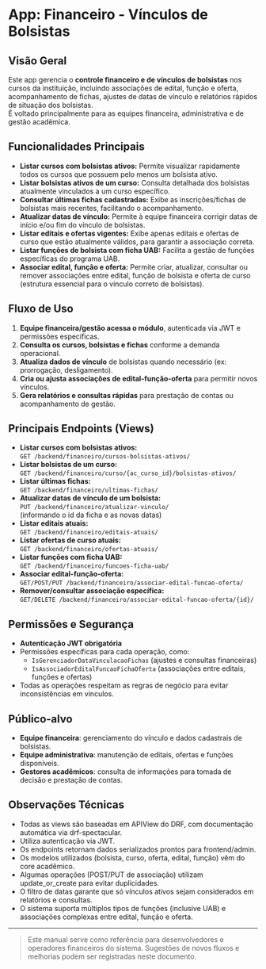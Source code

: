 # App: Financeiro - Vínculos de Bolsistas

## Visão Geral

Este app gerencia o **controle financeiro e de vínculos de bolsistas** nos cursos da instituição, incluindo associações de edital, função e oferta, acompanhamento de fichas, ajustes de datas de vínculo e relatórios rápidos de situação dos bolsistas.  
É voltado principalmente para as equipes financeira, administrativa e de gestão acadêmica.

## Funcionalidades Principais

- **Listar cursos com bolsistas ativos:** Permite visualizar rapidamente todos os cursos que possuem pelo menos um bolsista ativo.
- **Listar bolsistas ativos de um curso:** Consulta detalhada dos bolsistas atualmente vinculados a um curso específico.
- **Consultar últimas fichas cadastradas:** Exibe as inscrições/fichas de bolsistas mais recentes, facilitando o acompanhamento.
- **Atualizar datas de vínculo:** Permite à equipe financeira corrigir datas de início e/ou fim do vínculo de bolsistas.
- **Listar editais e ofertas vigentes:** Exibe apenas editais e ofertas de curso que estão atualmente válidos, para garantir a associação correta.
- **Listar funções de bolsista com ficha UAB:** Facilita a gestão de funções específicas do programa UAB.
- **Associar edital, função e oferta:** Permite criar, atualizar, consultar ou remover associações entre edital, função de bolsista e oferta de curso (estrutura essencial para o vínculo correto de bolsistas).

## Fluxo de Uso

1. **Equipe financeira/gestão acessa o módulo**, autenticada via JWT e permissões específicas.
2. **Consulta os cursos, bolsistas e fichas** conforme a demanda operacional.
3. **Atualiza dados de vínculo** de bolsistas quando necessário (ex: prorrogação, desligamento).
4. **Cria ou ajusta associações de edital-função-oferta** para permitir novos vínculos.
5. **Gera relatórios e consultas rápidas** para prestação de contas ou acompanhamento de gestão.

## Principais Endpoints (Views)

- **Listar cursos com bolsistas ativos:**  
  `GET /backend/financeiro/cursos-bolsistas-ativos/`
- **Listar bolsistas de um curso:**  
  `GET /backend/financeiro/curso/{ac_curso_id}/bolsistas-ativos/`
- **Listar últimas fichas:**  
  `GET /backend/financeiro/ultimas-fichas/`
- **Atualizar datas de vínculo de um bolsista:**  
  `PUT /backend/financeiro/atualizar-vinculo/`  
  (informando o id da ficha e as novas datas)
- **Listar editais atuais:**  
  `GET /backend/financeiro/editais-atuais/`
- **Listar ofertas de curso atuais:**  
  `GET /backend/financeiro/ofertas-atuais/`
- **Listar funções com ficha UAB:**  
  `GET /backend/financeiro/funcoes-ficha-uab/`
- **Associar edital-função-oferta:**  
  `GET/POST/PUT /backend/financeiro/associar-edital-funcao-oferta/`
- **Remover/consultar associação específica:**  
  `GET/DELETE /backend/financeiro/associar-edital-funcao-oferta/{id}/`

## Permissões e Segurança

- **Autenticação JWT obrigatória**
- Permissões específicas para cada operação, como:
    - `IsGerenciadorDataVinculacaoFichas` (ajustes e consultas financeiras)
    - `IsAssociadorEditalFuncaoFichaOferta` (associações entre editais, funções e ofertas)
- Todas as operações respeitam as regras de negócio para evitar inconsistências em vínculos.

## Público-alvo

- **Equipe financeira**: gerenciamento do vínculo e dados cadastrais de bolsistas.
- **Equipe administrativa**: manutenção de editais, ofertas e funções disponíveis.
- **Gestores acadêmicos**: consulta de informações para tomada de decisão e prestação de contas.

## Observações Técnicas

- Todas as views são baseadas em APIView do DRF, com documentação automática via drf-spectacular.
- Utiliza autenticação via JWT.
- Os endpoints retornam dados serializados prontos para frontend/admin.
- Os modelos utilizados (bolsista, curso, oferta, edital, função) vêm do core acadêmico.
- Algumas operações (POST/PUT de associação) utilizam update_or_create para evitar duplicidades.
- O filtro de datas garante que só vínculos ativos sejam considerados em relatórios e consultas.
- O sistema suporta múltiplos tipos de funções (inclusive UAB) e associações complexas entre edital, função e oferta.

---

> Este manual serve como referência para desenvolvedores e operadores financeiros do sistema. Sugestões de novos fluxos e melhorias podem ser registradas neste documento.

